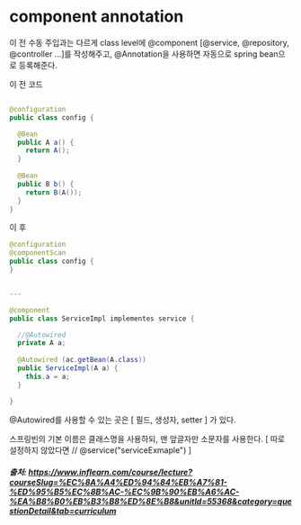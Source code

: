 # component annotation

이 전 수동 주입과는 다르게 class level에 @component [@service, @repository, @controller ...]를 작성해주고, 
@Annotation을 사용하면 자동으로 spring bean으로 등록해준다.

이 전 코드
```java

@configuration
public class config {

  @Bean
  public A a() {
    return A();
  }
  
  @Bean
  public B b() {
    return B(A());
  }
}
```

이 후
```java
@configuration
@componentScan
public class config {
}


---

@component
public class ServiceImpl implementes service {

  //@Autowired 
  private A a;
  
  @Autowired (ac.getBean(A.class))
  public ServiceImpl(A a) {
    this.a = a; 
  }

}
```

@Autowired를 사용할 수 있는 곳은 [ 필드, 생성자, setter ] 가 있다.

스프링빈의 기본 이름은 클래스명을 사용하되, 맨 앞글자만 소문자를 사용한다. [ 따로 설정하지 않았다면 // @service("serviceExmaple") ]

##### 출처: https://www.inflearn.com/course/lecture?courseSlug=%EC%8A%A4%ED%94%84%EB%A7%81-%ED%95%B5%EC%8B%AC-%EC%9B%90%EB%A6%AC-%EA%B8%B0%EB%B3%B8%ED%8E%B8&unitId=55368&category=questionDetail&tab=curriculum
